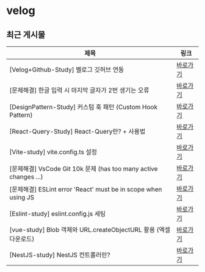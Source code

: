 # velog

## 최근 게시물

| 제목 | 링크 |
| --- | --- |
| [Velog+Github-Study] 벨로그 깃허브 연동 | <a href="https://velog.io/@nuyhes/VelogGithub-Study-%EB%B2%A8%EB%A1%9C%EA%B7%B8-%EA%B9%83%ED%97%88%EB%B8%8C-%EC%97%B0%EB%8F%99" target="_blank">바로가기</a> |
| [문제해결] 한글 입력 시 마지막 글자가 2번 생기는 오류 | <a href="https://velog.io/@nuyhes/%EB%AC%B8%EC%A0%9C%ED%95%B4%EA%B2%B0-%ED%95%9C%EA%B8%80-%EC%9E%85%EB%A0%A5-%EC%8B%9C-%EB%A7%88%EC%A7%80%EB%A7%89-%EA%B8%80%EC%9E%90%EA%B0%80-2%EB%B2%88-%EC%83%9D%EA%B8%B0%EB%8A%94-%EC%98%A4%EB%A5%98" target="_blank">바로가기</a> |
| [DesignPattern-Study] 커스텀 훅 패턴 (Custom Hook Pattern) | <a href="https://velog.io/@nuyhes/React-%EB%94%94%EC%9E%90%EC%9D%B8-%ED%8C%A8%ED%84%B4-%EC%BB%A4%EC%8A%A4%ED%85%80-%ED%9B%85-%ED%8C%A8%ED%84%B4-Custom-Hook-Pattern" target="_blank">바로가기</a> |
| [React-Query-Study] React-Query란? + 사용법 | <a href="https://velog.io/@nuyhes/React-Query-Study-React-Query%EB%9E%80-%EC%82%AC%EC%9A%A9%EB%B2%95" target="_blank">바로가기</a> |
| [Vite-study] vite.config.ts 설정 | <a href="https://velog.io/@nuyhes/Vite-study-vite.config.ts-%EC%84%A4%EC%A0%95" target="_blank">바로가기</a> |
| [문제해결] VsCode Git 10k 문제 (has too many active changes ...) | <a href="https://velog.io/@nuyhes/%EB%AC%B8%EC%A0%9C%ED%95%B4%EA%B2%B0-VsCode-Git-10k-%EB%AC%B8%EC%A0%9C-has-too-many-active-changes-" target="_blank">바로가기</a> |
| [문제해결] ESLint error  'React' must be in scope when using JS | <a href="https://velog.io/@nuyhes/%EB%AC%B8%EC%A0%9C%ED%95%B4%EA%B2%B0-ESLint-error-React-must-be-in-scope-when-using-JS" target="_blank">바로가기</a> |
| [Eslint-study] eslint.config.js 세팅 | <a href="https://velog.io/@nuyhes/Eslint-study-eslint.config.js-%EC%84%B8%ED%8C%85" target="_blank">바로가기</a> |
| [vue-study] Blob 객체와 URL.createObjectURL 활용 (엑셀 다운로드) | <a href="https://velog.io/@nuyhes/%EB%AC%B8%EC%A0%9C%ED%95%B4%EA%B2%B0-XML-%ED%98%95%EC%8B%9D%EC%9D%98-%EC%97%91%EC%85%80-%ED%8C%8C%EC%9D%BC-%EB%8B%A4%EC%9A%B4%EB%A1%9C%EB%93%9C" target="_blank">바로가기</a> |
| [NestJS-study] NestJS 컨트롤러란? | <a href="https://velog.io/@nuyhes/NestJS-study-NestJS-%EC%BB%A8%ED%8A%B8%EB%A1%A4%EB%9F%AC%EB%9E%80" target="_blank">바로가기</a> |
